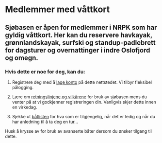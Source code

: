 # Medlemmer med våttkort

## Sjøbasen er åpen for medlemmer i NRPK som har gyldig våttkort. Her kan du reservere havkayak, grønnlandskayak, surfski og standup-padlebrett for dagsturer og overnattinger i indre Oslofjord og omegn.

### Hvis dette er noe for deg, kan du:

1. Registrere deg med å [lage konto](/lag-konto) på dette nettstedet. Vi tilbyr
   fleksibel pålogging.

2. Lære om [retningslinjene og vilkårene](/retningslinjer) for bruk av sjøbasen
   mens du venter på at vi godkjenner registreringen din. Vanligvis skjer dette
   innen en virkedag.

3. Sjekke ut [båtlisten](/batlisten) for hva som er tilgjengelig, når det er
   ledig og når du har anledning til å ta deg en tur...

Husk å krysse av for bruk av avanserte båter dersom du ønsker tilgang til dette.
                    
